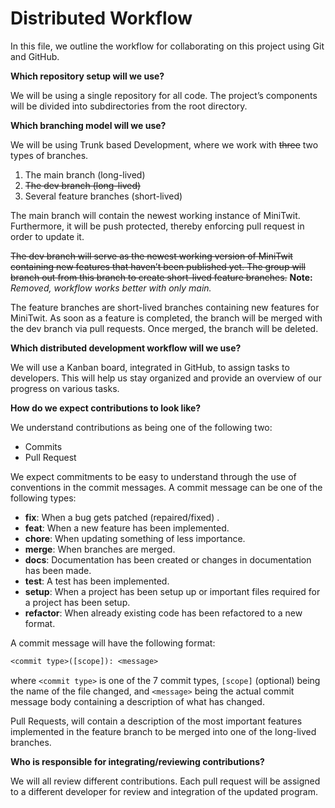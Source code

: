 # Distributed Workflow

In this file, we outline the workflow for collaborating on this project using Git and GitHub.

**Which repository setup will we use?**

We will be using a single repository for all code.
The project’s components will be divided into subdirectories from the root directory.

**Which branching model will we use?**

We will be using Trunk based Development, where we work with ~~three~~ two types of branches.

1. The main branch (long-lived)
2. ~~The dev branch (long-lived)~~
3. Several feature branches (short-lived)

The main branch will contain the newest working instance of MiniTwit. Furthermore, it will be push protected, thereby enforcing pull request in order to update it.

~~The dev branch will serve as the newest working version of MiniTwit containing new features that haven’t been published yet. The group will branch out from this branch to create short-lived feature branches.~~ **Note:** *Removed, workflow works better with only main.*

The feature branches are short-lived branches containing new features for MiniTwit. As soon as a feature is completed, the branch will be merged with the dev branch via pull requests. Once merged, the branch will be deleted.

**Which distributed development workflow will we use?**

We will use a Kanban board, integrated in GitHub, to assign tasks to developers. This will help us stay organized and provide an overview of our progress on various tasks.

**How do we expect contributions to look like?**

We understand contributions as being one of the following two:

- Commits
- Pull Request

We expect commitments to be easy to understand through the use of conventions in the commit messages. A commit message can be one of the following types:

- **fix**: When a bug gets patched (repaired/fixed) .
- **feat**: When a new feature has been implemented.
- **chore**: When updating something of less importance.
- **merge**: When branches are merged.
- **docs**: Documentation has been created or changes in documentation has been made.
- **test**: A test has been implemented.
- **setup**: When a project has been setup up or important files required for a project has been setup.
- **refactor**: When already existing code has been refactored to a new format.

A commit message will have the following format:

```txt
<commit type>([scope]): <message>
```

where `<commit type>` is one of the 7 commit types, `[scope]` (optional) being the name of the file changed, and `<message>` being the actual commit message body containing a description of what has changed.

Pull Requests, will contain a description of the most important features implemented in the feature branch to be merged into one of the long-lived branches.

**Who is responsible for integrating/reviewing contributions?**

We will all review different contributions. Each pull request will be assigned to a different developer for review and integration of the updated program.
